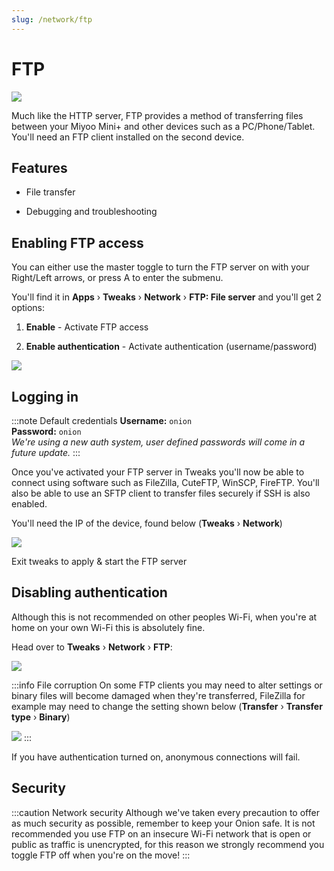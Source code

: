 ```yaml
---
slug: /network/ftp
---
```



# FTP

![](https://github.com/OnionUI/Onion/assets/47260768/7bfac01d-bfaa-4565-b10b-b2b2a0ea7f9c)

Much like the HTTP server, FTP provides a method of transferring files between your Miyoo Mini+ and other devices such as a PC/Phone/Tablet. You'll need an FTP client installed on the second device.


## Features

- File transfer

- Debugging and troubleshooting


## Enabling FTP access

You can either use the master toggle to turn the FTP server on with your Right/Left arrows, or press A to enter the submenu.

You'll find it in **Apps** › **Tweaks** › **Network** › **FTP: File server** and you'll get 2 options:

1. **Enable** - Activate FTP access

2. **Enable authentication** - Activate authentication (username/password)

![](https://github.com/OnionUI/Onion/assets/47260768/38aa375d-c2a1-40d5-9037-36a998858d9b)


## Logging in

:::note Default credentials
**Username:** `onion`  
**Password:** `onion`  
*We're using a new auth system, user defined passwords will come in a future update.*
:::

Once you've activated your FTP server in Tweaks you'll now be able to connect using software such as FileZilla, CuteFTP, WinSCP, FireFTP. You'll also be able to use an SFTP client to transfer files securely if SSH is also enabled.

You'll need the IP of the device, found below (**Tweaks** › **Network**)

![](https://github.com/OnionUI/Onion/assets/47260768/23ee6dbf-48c8-4484-b98b-9a8642b8fd49)

Exit tweaks to apply & start the FTP server


## Disabling authentication

Although this is not recommended on other peoples Wi-Fi, when you're at home on your own Wi-Fi this is absolutely fine.

Head over to **Tweaks** › **Network** › **FTP**:

![](https://github.com/OnionUI/Onion/assets/47260768/0cf75a65-654a-4b9a-815c-7c37d6d3f649)

:::info File corruption
On some FTP clients you may need to alter settings or binary files will become damaged when they're transferred, FileZilla for example may need to change the setting shown below (**Transfer** › **Transfer type** › **Binary**)

![](https://github.com/OnionUI/Onion/assets/47260768/62d13812-883c-466d-954a-5ce00b8306f4)
:::

If you have authentication turned on, anonymous connections will fail.


## Security

:::caution Network security
Although we've taken every precaution to offer as much security as possible, remember to keep your Onion safe. It is not recommended you use FTP on an insecure Wi-Fi network that is open or public as traffic is unencrypted, for this reason we strongly recommend you toggle FTP off when you're on the move!
:::
